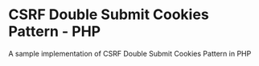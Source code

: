 # CSRF Double Submit Cookies Pattern - PHP

A sample implementation of CSRF Double Submit Cookies Pattern in PHP
